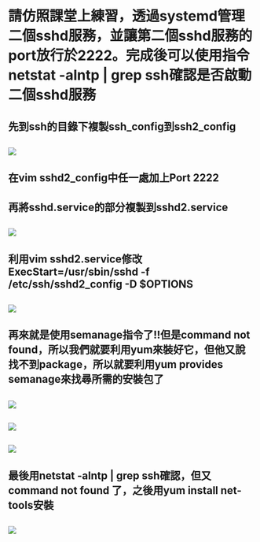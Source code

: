 #  請仿照課堂上練習，透過systemd管理二個sshd服務，並讓第二個sshd服務的port放行於2222。完成後可以使用指令netstat -alntp | grep ssh確認是否啟動二個sshd服務
##  先到ssh的目錄下複製ssh_config到ssh2_config
##  ![](https://i.imgur.com/UKF1rNg.jpg)
##  在vim sshd2_config中任一處加上Port 2222
##  再將sshd.service的部分複製到sshd2.service
##  ![](https://i.imgur.com/XdFueXX.jpg)
##  利用vim sshd2.service修改ExecStart=/usr/sbin/sshd -f /etc/ssh/sshd2_config -D $OPTIONS
##  ![](https://i.imgur.com/d0EFwAz.jpg)
##  再來就是使用semanage指令了!!但是command not found，所以我們就要利用yum來裝好它，但他又說找不到package，所以就要利用yum provides semanage來找尋所需的安裝包了
##  ![](https://i.imgur.com/uq2KAJp.jpg)
##  ![](https://i.imgur.com/81nU8VQ.jpg)
##  ![](https://i.imgur.com/LDePdhs.png)
##  最後用netstat -alntp | grep ssh確認，但又command not found 了，之後用yum install net-tools安裝
##  ![](https://i.imgur.com/rK6VEmG.jpg)